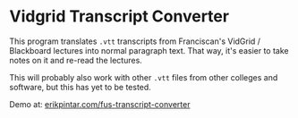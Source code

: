 # Vidgrid Transcript Converter

This program translates `.vtt` transcripts from Franciscan's VidGrid / Blackboard lectures into normal paragraph text. That way, it's easier to take notes on it and re-read the lectures.

This will probably also work with other `.vtt` files from other colleges and software, but this has yet to be tested.

Demo at: [erikpintar.com/fus-transcript-converter](http://erikpintar.com/fus-transcript-converter)
